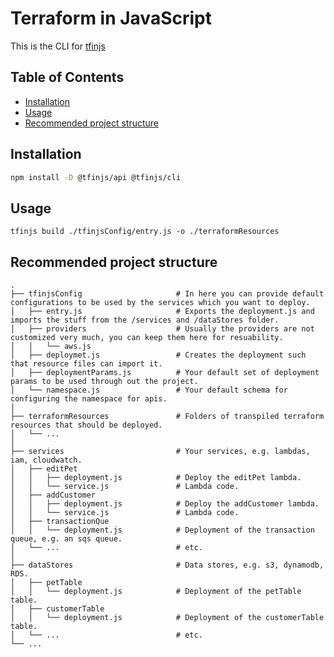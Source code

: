 Terraform in JavaScript
=======================

This is the CLI for [tfinjs](https://pedantic-sammet-e08804.netlify.com/)


## Table of Contents
* [Installation](#installation)
* [Usage](#usage)
* [Recommended project structure](#recommended-project-structure)


## Installation
```bash
npm install -D @tfinjs/api @tfinjs/cli
```

## Usage
```
tfinjs build ./tfinjsConfig/entry.js -o ./terraformResources
```

## Recommended project structure
```
.
├── tfinjsConfig                     # In here you can provide default configurations to be used by the services which you want to deploy.
│   ├── entry.js                     # Exports the deployment.js and imports the stuff from the /services and /dataStores folder.
│   ├── providers                    # Usually the providers are not customized very much, you can keep them here for resuability.
│   │   └── aws.js
│   ├── deploymet.js                 # Creates the deployment such that resource files can import it.
│   ├── deploymentParams.js          # Your default set of deployment params to be used through out the project.
│   └── namespace.js                 # Your default schema for configuring the namespace for apis.
│
├── terraformResources               # Folders of transpiled terraform resources that should be deployed.
│   └── ...                          
│
├── services                         # Your services, e.g. lambdas, iam, cloudwatch.
│   ├── editPet                 
│   │   ├── deployment.js            # Deploy the editPet lambda.
│   │   └── service.js               # Lambda code.
│   ├── addCustomer            
│   │   ├── deployment.js            # Deploy the addCustomer lambda.
│   │   └── service.js               # Lambda code.
│   ├── transactionQue          
│   │   └── deployment.js            # Deployment of the transaction queue, e.g. an sqs queue.
│   └── ...                          # etc.
│
├── dataStores                       # Data stores, e.g. s3, dynamodb, RDS.
│   ├── petTable                
│   │   └── deployment.js            # Deployment of the petTable table.
│   ├── customerTable          
│   │   └── deployment.js            # Deployment of the customerTable table.
│   └── ...                          # etc.
└── ...

```
